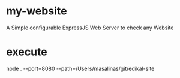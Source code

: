 # my-website
A Simple configurable ExpressJS Web Server to check any Website

# execute
node . --port=8080 --path=/Users/masalinas/git/edikal-site
